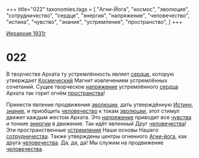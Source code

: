 +++
title="022"
taxonomies.tags = [
"Агни-Йога",
"космос",
"эволюция",
"сотрудничество",
"сердце",
"энергия",
"напряжение",
"человечество",
"истина",
"чувство",
"знание",
"устремление",
"пространство",
]
+++

[Иерархия 1931г](/agni/19312)

# 022
В творчестве Архата ту устремлённость являет [сердце](/tags/сердце), которую утверждает [Космический](/tags/космос) Магнит извлечением устремлённых сочетаний. Сущее творческое [напряжение](/tags/напряжение) устремлённого [сердца](/tags/сердце) Архата так горит огнём [пространства](/tags/пространство)!   

Принести явление продвижения [эволюции](/tags/эволюция), дать утверждённую [Истину](/tags/истина), [знание](/tags/знание), и приобщить [человечество](/tags/человечество) к токам [эволюции](/tags/эволюция), этот стимул движет каждым жестом Архата. Это [напряжение](/tags/напряжение) приводит все [чувства](/tags/чувство) и тонкие [энергии](/tags/энергия) в движение. Так идёт явленный Друг [человечества](/tags/человечество)! Эти пространственные [устремления](/tags/устремление) Наши основы Нашего [сотрудничества](/tags/сотрудничество). Также утверждены центры огненного [Агни-йога](/tags/Агни-Йога), как друга [человечества](/tags/человечество). Да, да, да! Мы служим на продвижение [человечества](/tags/человечество).   

